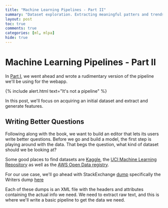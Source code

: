 ```yaml
---
title: "Machine Learning Pipelines - Part II"
summary: "Dataset exploration. Extracting meaningful patters and trends from data"
layout: post
toc: true
comments: true
categories: [ml, mlpa]
hide: true
---
```

# Machine Learning Pipelines - Part II

In [Part I](https://jsaurabh.dev/ml/mlpa/2020/02/26/ml-pipelines.html), we went ahead and wrote a rudimentary version of the pipeline we'll be using for the webapp. 

{% include alert.html text="It's not a pipeline" %}

In this post, we'll focus on acquiring an initial dataset and extract and generate features.

## Writing Better Questions

Following along with the book, we want to build an editor that lets its users write better questions. Before we go and build a model, the first step is playing around with the data. That begs the question, what kind of dataset should we be looking at?

Some good places to find datasets are [Kaggle](https://www.kaggle.com/datasets), the [UCI Machine Learning Repository](https://archive.ics.uci.edu/ml/index.php) as well as the [AWS Open Data registry](https://registry.opendata.aws/). 

For our use case, we'll go ahead with StackExchange [dump](https://archive.org/download/stackexchange) specifically the Writers dump [here](https://ia800107.us.archive.org/view_archive.php?archive=/27/items/stackexchange/writers.stackexchange.com.7z)

Each of these dumps is an XML file with the headers and attributes containing the actual info we need. We need to extract raw text, and this is where we'll write a basic pipeline to get the data we need.
